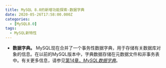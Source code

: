 ```yaml
---
title: MySQL 8.0的新增功能探索-数据字典
date: 2020-05-26T17:58:00.000Z
categories:
  - [MySQL8.0]
tags:
  - MySQL新特性
---
```


- **数据字典。** MySQL现在合并了一个事务性数据字典，用于存储有关数据库对象的信息。在以前的MySQL版本中，字典数据存储在元数据文件和非事务表中。有关更多信息，请参见[第14章，_MySQL数据字典_](https://dev.mysql.com/doc/refman/8.0/en/data-dictionary.html)。
